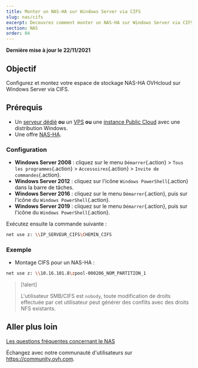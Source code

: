 ```yaml
---
title: Monter un NAS-HA sur Windows Server via CIFS
slug: nas/cifs
excerpt: Decouvrez comment monter un NAS-HA sur Windows Server via CIFS
section: NAS
order: 04
---
```


**Dernière mise à jour le 22/11/2021**

## Objectif

Configurez et montez votre espace de stockage NAS-HA OVHcloud sur Windows Server via CIFS.

## Prérequis

- Un [serveur dédié](https://www.ovhcloud.com/fr-ca/bare-metal/) **ou** un [VPS](https://www.ovhcloud.com/fr-ca/vps/) **ou** une [instance Public Cloud](https://www.ovhcloud.com/fr-ca/public-cloud/) avec une distribution Windows.
- Une offre [NAS-HA](https://www.ovh.com/ca/fr/nas/).

### Configuration

- **Windows Server 2008** : cliquez sur le menu `Démarrer`{.action} > `Tous les programmes`{.action} > `Accessoires`{.action} > `Invite de commandes`{.action}.
- **Windows Server 2012** : cliquez sur l'icône `Windows PowerShell`{.action} dans la barre de tâches.
- **Windows Server 2016** : cliquez sur le menu `Démarrer`{.action}, puis sur l'icône du `Windows PowerShell`{.action}.
- **Windows Server 2019** : cliquez sur le menu `Démarrer`{.action}, puis sur l'icône du `Windows PowerShell`{.action}.

Exécutez ensuite la commande suivante :

```bash
net use z: \\IP_SERVEUR_CIFS\CHEMIN_CIFS
```

### Exemple

- Montage CIFS pour un NAS-HA :

```bash
net use z: \\10.16.101.8\zpool-000206_NOM_PARTITION_1
```

> [!alert]
>
> L'utilisateur SMB/CIFS est `nobody`, toute modification de droits effectuée par cet utilisateur peut générer des conflits avec des droits NFS existants.
> 

## Aller plus loin

[Les questions fréquentes concernant le NAS](https://docs.ovh.com/ca/fr/storage/faq-nas/)

Échangez avec notre communauté d'utilisateurs sur <https://community.ovh.com>.
